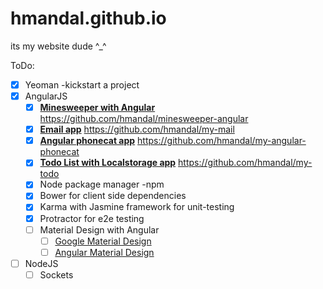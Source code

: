 # hmandal.github.io
its my website dude ^_^

ToDo:
- [x] Yeoman \-kickstart a project
- [x] AngularJS
    - [x] **[Minesweeper with Angular](https://cdn.rawgit.com/hmandal/minesweeper-angular/4e3b024252b2c1bc522aecb6cdc8c7a5eefe9cd1/app/index.html#/)** https://github.com/hmandal/minesweeper-angular
    - [x] **[Email app](https://cdn.rawgit.com/hmandal/my-mail/b1af26c66296b8a4b5539df861b6288013fff485/app/index.html#/)** https://github.com/hmandal/my-mail
    - [x] **[Angular phonecat app](https://cdn.rawgit.com/hmandal/my-angular-phonecat/2510ede021745eb3bd011d3fd9f92428480e85c7/app/index.html#/phones)** https://github.com/hmandal/my-angular-phonecat
    - [x] **[Todo List with Localstorage app](https://cdn.rawgit.com/hmandal/my-todo/16cb2d793a587b60681f143d902020a4f813734e/app/index.html)** https://github.com/hmandal/my-todo
    - [x] Node package manager -npm
    - [x] Bower for client side dependencies
    - [x] Karma with Jasmine framework for unit-testing
    - [x] Protractor for e2e testing
    - [ ] Material Design with Angular
      - [ ] [Google Material Design](https://www.google.com/design/spec/material-design/introduction.html)
      - [ ] [Angular Material Design](https://material.angularjs.org/latest/)
- [ ] NodeJS
  - [ ] Sockets
